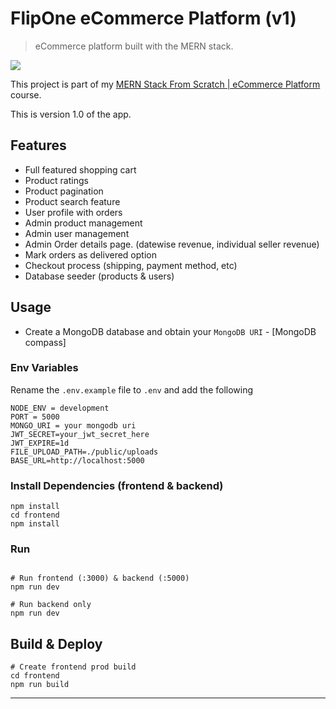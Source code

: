 # FlipOne eCommerce Platform (v1)

> eCommerce platform built with the MERN stack.

<img src="./frontend/public/images/screens.png">

This project is part of my [MERN Stack From Scratch | eCommerce Platform](https://courses.chaicode.com/learn/Web-Dev-Cohort/Web-Dev-Cohort-Live) course. 

This is version 1.0 of the app.



## Features

- Full featured shopping cart
- Product ratings
- Product pagination
- Product search feature
- User profile with orders
- Admin product management
- Admin user management
- Admin Order details page. (datewise revenue, individual seller revenue)
- Mark orders as delivered option
- Checkout process (shipping, payment method, etc)
- Database seeder (products & users)

## Usage

- Create a MongoDB database and obtain your `MongoDB URI` - [MongoDB compass]


### Env Variables

Rename the `.env.example` file to `.env` and add the following

```
NODE_ENV = development
PORT = 5000
MONGO_URI = your mongodb uri
JWT_SECRET=your_jwt_secret_here
JWT_EXPIRE=1d
FILE_UPLOAD_PATH=./public/uploads
BASE_URL=http://localhost:5000
```


### Install Dependencies (frontend & backend)

```
npm install
cd frontend
npm install
```

### Run

```

# Run frontend (:3000) & backend (:5000)
npm run dev

# Run backend only
npm run dev
```

## Build & Deploy

```
# Create frontend prod build
cd frontend
npm run build
```


---
